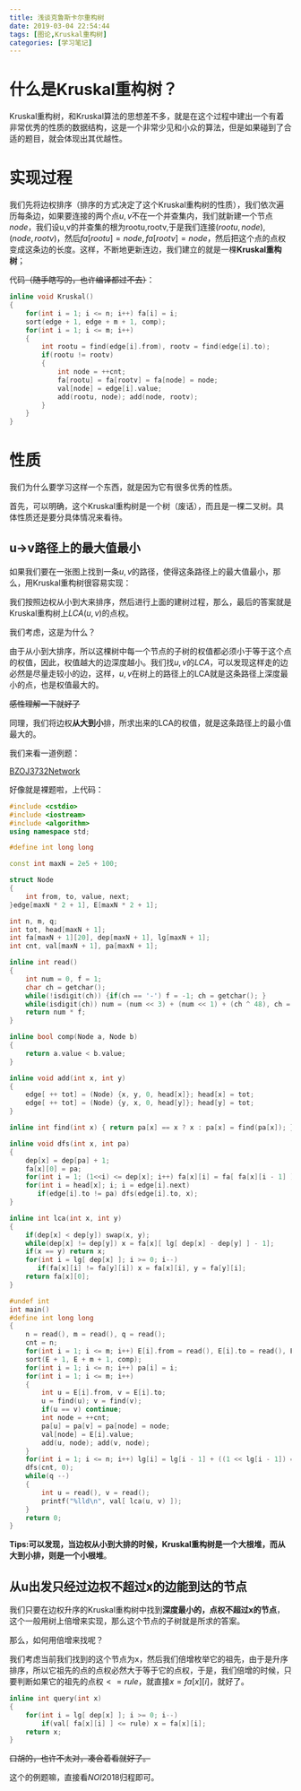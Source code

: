```yaml
---
title: 浅谈克鲁斯卡尔重构树
date: 2019-03-04 22:54:44
tags: [图论,Kruskal重构树]
categories: [学习笔记]
---
```


# 什么是Kruskal重构树？

Kruskal重构树，和Kruskal算法的思想差不多，就是在这个过程中建出一个有着非常优秀的性质的数据结构，这是一个非常少见和小众的算法，但是如果碰到了合适的题目，就会体现出其优越性。

<!--more-->

# 实现过程

我们先将边权排序（排序的方式决定了这个Kruskal重构树的性质），我们依次遍历每条边，如果要连接的两个点$u,v$不在一个并查集内，我们就新建一个节点$node$，我们设u,v的并查集的根为rootu,rootv,于是我们连接$(rootu,node),(node,rootv)$，然后$fa[rootu] = node, fa[rootv] = node$，然后把这个点的点权变成这条边的长度。这样，不断地更新连边，我们建立的就是一棵**Kruskal重构树**；

代码~~（随手瞎写的，也许编译都过不去）~~：

```c++
inline void Kruskal()
{
    for(int i = 1; i <= n; i++) fa[i] = i;
    sort(edge + 1, edge + m + 1, comp);
    for(int i = 1; i <= m; i++)
    {
        int rootu = find(edge[i].from), rootv = find(edge[i].to);
        if(rootu != rootv)
        {
            int node = ++cnt;
            fa[rootu] = fa[rootv] = fa[node] = node;
            val[node] = edge[i].value;
            add(rootu, node); add(node, rootv);
        }
    }
}
```

# 性质

我们为什么要学习这样一个东西，就是因为它有很多优秀的性质。

首先，可以明确，这个Kruskal重构树是一个树（废话），而且是一棵二叉树。具体性质还是要分具体情况来看待。

## u->v路径上的最大值最小

如果我们要在一张图上找到一条$u,v$的路径，使得这条路径上的最大值最小，那么，用Kruskal重构树很容易实现：

我们按照边权从小到大来排序，然后进行上面的建树过程，那么，最后的答案就是Kruskal重构树上$LCA(u,v)$的点权。

我们考虑，这是为什么？

由于从小到大排序，所以这棵树中每一个节点的子树的权值都必须小于等于这个点的权值，因此，权值越大的边深度越小。我们找$u,v$的$LCA$，可以发现这样走的边必然是尽量走较小的边，这样，$u,v$在树上的路径上的LCA就是这条路径上深度最小的点，也是权值最大的。

~~感性理解一下就好了~~

同理，我们将边权**从大到小**排，所求出来的LCA的权值，就是这条路径上的最小值最大的。

我们来看一道例题：

[BZOJ3732Network](https://www.lydsy.com/JudgeOnline/problem.php?id=3732)

好像就是裸题啦，上代码：

```c++
#include <cstdio>
#include <iostream>
#include <algorithm>
using namespace std;

#define int long long

const int maxN = 2e5 + 100;

struct Node
{
    int from, to, value, next;
}edge[maxN * 2 + 1], E[maxN * 2 + 1];

int n, m, q;
int tot, head[maxN + 1];
int fa[maxN + 1][20], dep[maxN + 1], lg[maxN + 1];
int cnt, val[maxN + 1], pa[maxN + 1];

inline int read()
{
    int num = 0, f = 1;
    char ch = getchar();
    while(!isdigit(ch)) {if(ch == '-') f = -1; ch = getchar(); }
    while(isdigit(ch)) num = (num << 3) + (num << 1) + (ch ^ 48), ch = getchar();
    return num * f;
}

inline bool comp(Node a, Node b)
{
    return a.value < b.value;
}

inline void add(int x, int y)
{
    edge[ ++ tot] = (Node) {x, y, 0, head[x]}; head[x] = tot;
    edge[ ++ tot] = (Node) {y, x, 0, head[y]}; head[y] = tot;
}

inline int find(int x) { return pa[x] == x ? x : pa[x] = find(pa[x]); }

inline void dfs(int x, int pa)
{
    dep[x] = dep[pa] + 1;
    fa[x][0] = pa;
    for(int i = 1; (1<<i) <= dep[x]; i++) fa[x][i] = fa[ fa[x][i - 1] ][i - 1];
    for(int i = head[x]; i; i = edge[i].next)
       if(edge[i].to != pa) dfs(edge[i].to, x);
}

inline int lca(int x, int y)
{
    if(dep[x] < dep[y]) swap(x, y);
    while(dep[x] != dep[y]) x = fa[x][ lg[ dep[x] - dep[y] ] - 1];
    if(x == y) return x;
    for(int i = lg[ dep[x] ]; i >= 0; i--)
       if(fa[x][i] != fa[y][i]) x = fa[x][i], y = fa[y][i];
    return fa[x][0];
}

#undef int
int main()
#define int long long
{
    n = read(), m = read(), q = read(); 
    cnt = n;
    for(int i = 1; i <= m; i++) E[i].from = read(), E[i].to = read(), E[i].value = read();
    sort(E + 1, E + m + 1, comp);
    for(int i = 1; i <= n; i++) pa[i] = i;
    for(int i = 1; i <= m; i++)
    {
        int u = E[i].from, v = E[i].to;
        u = find(u); v = find(v);
        if(u == v) continue;
        int node = ++cnt;
        pa[u] = pa[v] = pa[node] = node;
        val[node] = E[i].value;
        add(u, node); add(v, node);
    }
    for(int i = 1; i <= n; i++) lg[i] = lg[i - 1] + ((1 << lg[i - 1]) == i);
    dfs(cnt, 0);
    while(q --)
    {
        int u = read(), v = read();
        printf("%lld\n", val[ lca(u, v) ]);
    }
    return 0;
}
```



**Tips:可以发现，当边权从小到大排的时候，Kruskal重构树是一个大根堆，而从大到小排，则是一个小根堆**。

## 从u出发只经过边权不超过x的边能到达的节点

我们只要在边权升序的Kruskal重构树中找到**深度最小的，点权不超过x的节点**，这个一般用树上倍增来实现，那么这个节点的子树就是所求的答案。

那么，如何用倍增来找呢？

我们考虑当前我们找到的这个节点为x，然后我们倍增枚举它的祖先，由于是升序排序，所以它祖先的点的点权必然大于等于它的点权，于是，我们倍增的时候，只要判断如果它的祖先的点权$<=rule$，就直接$x=fa[x][i]$，就好了。

```c++
inline int query(int x)
{
    for(int i = lg[ dep[x] ]; i >= 0; i--)
        if(val[ fa[x][i] ] <= rule) x = fa[x][i];
   	return x;
}
```

~~口胡的，也许不太对，凑合着看就好了。~~

这个的例题嘛，直接看$NOI2018$归程即可。


